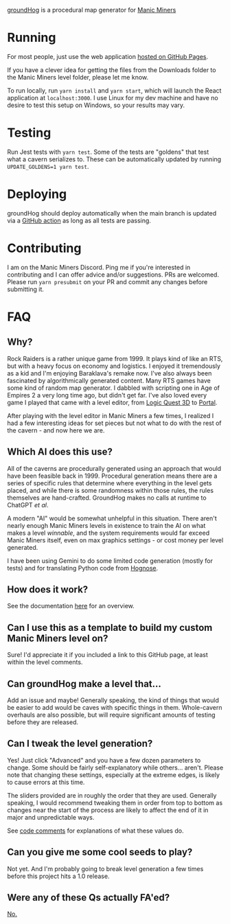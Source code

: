 [groundHog](https://en.wikipedia.org/wiki/Groundhog_Day_(film))
is a procedural map generator for
[Manic Miners](https://manicminers.baraklava.com/)

# Running

For most people, just use the web application
[hosted on GitHub Pages](https://charredutensil.github.io/groundhog/).

If you have a clever idea for getting the files from the Downloads folder
to the Manic Miners level folder, please let me know.

To run locally, run `yarn install` and `yarn start`, which will launch the
React application at `localhost:3000`. I use Linux for my dev machine and have
no desire to test this setup on Windows, so your results may vary.

# Testing

Run Jest tests with `yarn test`. Some of the tests are "goldens" that
test what a cavern serializes to. These can be automatically updated by
running `UPDATE_GOLDENS=1 yarn test`.

# Deploying

groundHog should deploy automatically when the main branch is updated via a
[GitHub action](https://github.com/charredUtensil/groundhog/actions/workflows/release.yml)
as long as all tests are passing.

# Contributing

I am on the Manic Miners Discord. Ping me if you're interested in contributing
and I can offer advice and/or suggestions. PRs are welcomed. Please run
`yarn presubmit` on your PR and commit any changes before submitting it.

# FAQ

## Why?

Rock Raiders is a rather unique game from 1999. It plays kind of like an RTS,
but with a heavy focus on economy and logistics. I enjoyed it tremendously as
a kid and I'm enjoying Baraklava's remake now. I've also always been fascinated
by algorithmically generated content. Many RTS games have some kind of random
map generator. I dabbled with scripting one in Age of Empires 2 a very long
time ago, but didn't get far. I've also loved every game I played that came
with a level editor, from
[Logic Quest 3D](https://www.youtube.com/watch?v=605CeYpos1U&list=PL7A1EE48A7DD84B65&ab_channel=maxmouse713)
to [Portal](https://www.moddb.com/mods/gamma-energy).

After playing with the level editor in Manic Miners a few times, I realized I
had a few interesting ideas for set pieces but not what to do with the rest of
the cavern - and now here we are.

## Which AI does this use?

All of the caverns are procedurally generated using an approach that
would have been feasible back in 1999. Procedural generation means there are a
series of specific rules that determine where everything in the level gets
placed, and while there is some randomness within those rules, the rules
themselves are hand-crafted. GroundHog makes no calls at runtime to ChatGPT
_et al_.

A modern "AI" would be somewhat unhelpful in this situation. There aren't
nearly enough Manic Miners levels in existence to train the AI on what makes a
level *winnable*, and the system requirements would far exceed Manic Miners
itself, even on max graphics settings - or cost money per level generated.

I have been using Gemini to do some limited code generation (mostly for tests)
and for translating Python code from
[Hognose](https://github.com/charredUtensil/hognose).

## How does it work?

See the documentation [here](./src/core/transformers) for an overview.

## Can I use this as a template to build my custom Manic Miners level on?

Sure! I'd appreciate it if you included a link to this GitHub page, at least
within the level comments.

## Can groundHog make a level that...

Add an issue and maybe! Generally speaking, the kind of things that would be
easier to add would be caves with specific things in them. Whole-cavern
overhauls are also possible, but will require significant amounts of testing
before they are released.

## Can I tweak the level generation?

Yes! Just click "Advanced" and you have a few dozen parameters to change.
Some should be fairly self-explanatory while others... aren't. Please note
that changing these settings, especially at the extreme edges, is likely to
cause errors at this time.

The sliders provided are in roughly the order that they are used. Generally
speaking, I would recommend tweaking them in order from top to bottom as
changes near the start of the process are likely to affect the end of it in
major and unpredictable ways.

See [code comments](./src/core/common/context.ts)
for explanations of what these values do.

## Can you give me some cool seeds to play?

Not yet. And I'm probably going to break level generation a few times before
this project hits a 1.0 release.

## Were any of these Qs actually FA'ed?

[No.](https://www.youtube.com/watch?v=UUlcFEDkhsE)